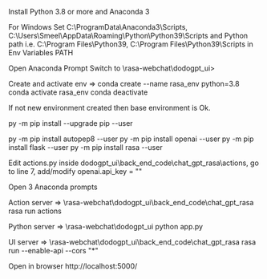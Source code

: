 Install Python 3.8 or more and Anaconda 3

For Windows
Set C:\ProgramData\Anaconda3\Scripts, C:\Users\Smeel\AppData\Roaming\Python\Python39\Scripts and Python path i.e. C:\Program Files\Python39\, C:\Program Files\Python39\Scripts in Env Variables PATH


Open Anaconda Prompt
Switch to \rasa-webchat\dodogpt_ui>

Create and activate env =>
conda create --name rasa_env python=3.8
conda activate rasa_env
conda deactivate

If not new environment created then base environment is Ok.

py -m pip install --upgrade pip --user

py -m pip install autopep8 --user
py -m pip install openai --user
py -m pip install flask --user
py -m pip install rasa --user



Edit actions.py inside dodogpt_ui\back_end_code\chat_gpt_rasa\actions, go to line 7, add/modify 
openai.api_key = "<API-KEY>"



Open 3  Anaconda prompts

Action server =>
\rasa-webchat\dodogpt_ui\back_end_code\chat_gpt_rasa
rasa run actions

Python server =>
\rasa-webchat\dodogpt_ui
python app.py

UI server =>
\rasa-webchat\dodogpt_ui\back_end_code\chat_gpt_rasa
rasa run --enable-api --cors "*"



Open in browser
http://localhost:5000/
